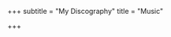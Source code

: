 +++
subtitle = "My Discography"
title = "Music"

+++
<script src='[https://embed.songtradr.com/v1/es](https://embed.songtradr.com/v1/es "https://embed.songtradr.com/v1/es")' data-key='IxMqzsSGLhsELtUrIzSHroGbhzBiDkHv' data-size='md'></script>